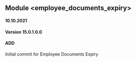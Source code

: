 ## Module <employee_documents_expiry>

#### 10.10.2021
#### Version 15.0.1.0.0
#### ADD
Initial commit for Employee Documents Expiry




